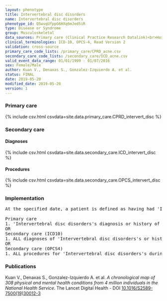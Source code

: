 ```yaml
---
layout: phenotype
title: Intervertebral disc disorders
name: Intervertebral disc disorders
phenotype_id: Q5wvqUfppG6HXq6mJed5iR 
type: Disease or Syndrome
group: Musculoskeletal
data_sources: Primary care (Clinical Practice Research Datalink)<br>Hospitalizations (Hospital Episode Statistics) 
clinical_terminologies: ICD-10, OPCS-4, Read Version 2 
validation: cross-source
primary_care_code_lists: /primary_care/CPRD_acne.csv
secondary_care_code_lists: /secondary_care/ICD_acne.csv
valid_event_data_range: 01/01/1999 - 01/07/2016
sex: Female/Male
author: Kuan V., Denaxas S., Gonzalez-Izquierdo A. et al.
status: FINAL
date: 2019-05-20
modified_date: 2019-05-20
version: 1
---
```

### Primary care 
{% include csv.html csvdata=site.data.primary_care.CPRD_intervert_disc %}
### Secondary care 
#### Diagnoses 
{% include csv.html csvdata=site.data.secondary_care.ICD_intervert_disc %}
#### Procedures 
{% include csv.html csvdata=site.data.secondary_care.OPCS_intervert_disc %}
### Implementation 
<pre>At the specified date, a patient is defined as having had 'Intervertebral disc disorders's IF they meet the criteria for any of the following on or before the specified date. The earliest date on which the individual meets any of the following criteria on or before the specified date is defined as the first event date:

Primary care
1. 'Intervertebral disc disorders's diagnosis or history of diagnosis or procedure during a consultation 
OR
Secondary care (ICD10)
1. ALL diagnoses of 'Intervertebral disc disorders's or history of diagnosis during a hospitalization
OR
Secondary care (OPCS4)
1. ALL procedures for 'Intervertebral disc disorders's during a hospitalization</pre> 
 
### Publications 
Kuan V., Denaxas S., Gonzalez-Izquierdo A. et al. _A chronological map of 308 physical and mental health conditions from 4 million individuals in the National Health Service_. The Lancet Digital Health - DOI <a href='https://www.thelancet.com/journals/landig/article/PIIS2589-7500(19)30012-3/fulltext'>10.1016/S2589-7500(19)30012-3</a>